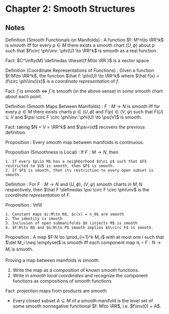 # Chapter 2: Smooth Structures

## Notes


Definition (Smooth Functionals on Manifolds)
: A function $f: M^n\to \RR^k$ is *smooth* iff for every $p\in M$ there exists a smooth chart $(U, \phi)$ about $p$ such that $f\circ \phi\inv: \phi(U) \to \RR^k$ is smooth as a real function.


Fact: $C^\infty(M) \definedas \theset{f:M\to \RR }$ is a vector space

Definition (Coordinate Representations of Functions)
: Given a function $f:M\to \RR^k$, the function $\hat f: \phi(U) \to \RR^k$ where $\hat f(x) = (f\circ \phi\inv)(x)$ is a *coordinate representation* of $f$.

Fact: $f$ is smooth $\iff$ $f$ is smooth (in the above sense) in *some* smooth chart about each point.

Definition (Smooth Maps Between Manifolds)
: $F:M\to N$ is *smooth* iff for every $p\in M$ there exists charts $p\in (U, \phi)$ and $F(p) \in (V, \psi)$ such that $F(U) \subseteq V$ and $\psi \circ F \circ \phi\inv: \phi(U) \to \psi(V)$ is smooth.

Fact: taking $N = V = \RR^k$ and $\psi=\id$ recovers the previous definition.


Proposition
: Every smooth map between manifolds is continuous.


Proposition (Smoothness is Local)
:   If $F:M\to N$, then

    1. If every $p\in M$ has a neighborhood $U\ni p$ such that $F$ restricted to $U$ is smooth, then $F$ is smooth.
    2. If $F$ is smooth, then its restriction to every open subset is smooth.

Definition
: For $F:M\to N$ and $(U, \phi)$, $(V, \psi)$ smooth charts in $M, N$ respectively, then $\hat F \definedas \psi \circ F \circ \phi\inv$ is the *coordinate representation* of $F$.

Proposition
:   \hfill

    1. Constant maps $c:M\to N$, $c(x) = n_0$ are smooth
    2. The identity is smooth
    3. Inclusion of open submanifolds $U \injects M$ is smooth
    4. $F:M\to N$ and $G:N\to P$ smooth implies $G\circ F$ is smooth.

Proposition
: A map $F:N \to \prod_{i=1}^k M_i$ with at most one $i$ such that $\del M_i \neq \emptyset$ is smooth iff each component map $\pi_i \circ F: N\to M_i$ is smooth.


Proving a map between manifolds is smooth:

1. Write the map as a composition of known smooth functions.
2. Write in *smooth local coordinates* and recognize the component functions as compositions of smooth functions

Fact: projection maps from products are smooth

- Every closed subset $A\subseteq M$ of a smooth manifold is the level set of some smooth nonnegative functional $f: M\to \RR$, i.e. $f\inv(0) = A$.
